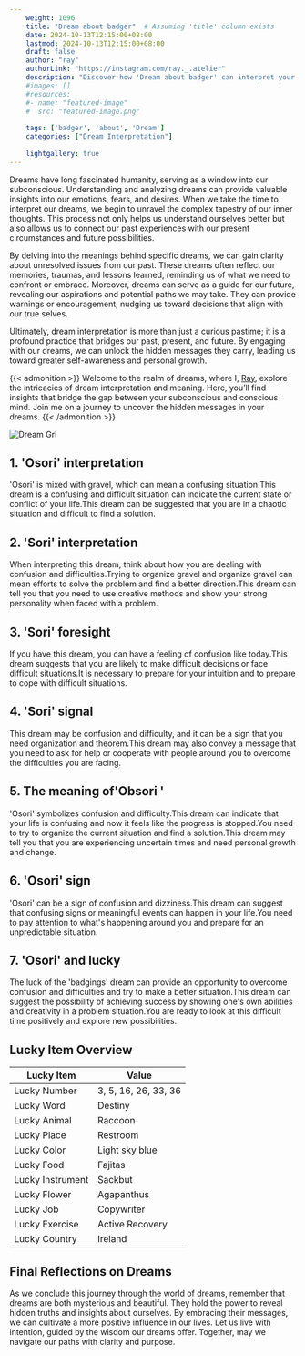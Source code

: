 ```yaml
---
    weight: 1096
    title: "Dream about badger"  # Assuming 'title' column exists
    date: 2024-10-13T12:15:00+08:00
    lastmod: 2024-10-13T12:15:00+08:00
    draft: false
    author: "ray"
    authorLink: "https://instagram.com/ray._.atelier"
    description: "Discover how 'Dream about badger' can interpret your future and uncover its significant meanings in your life."
    #images: []
    #resources:
    #- name: "featured-image"
    #  src: "featured-image.png"
    
    tags: ['badger', 'about', 'Dream']
    categories: ["Dream Interpretation"]
    
    lightgallery: true
---
```

    
Dreams have long fascinated humanity, serving as a window into our subconscious. Understanding and analyzing dreams can provide valuable insights into our emotions, fears, and desires. When we take the time to interpret our dreams, we begin to unravel the complex tapestry of our inner thoughts. This process not only helps us understand ourselves better but also allows us to connect our past experiences with our present circumstances and future possibilities.

By delving into the meanings behind specific dreams, we can gain clarity about unresolved issues from our past. These dreams often reflect our memories, traumas, and lessons learned, reminding us of what we need to confront or embrace. Moreover, dreams can serve as a guide for our future, revealing our aspirations and potential paths we may take. They can provide warnings or encouragement, nudging us toward decisions that align with our true selves.

Ultimately, dream interpretation is more than just a curious pastime; it is a profound practice that bridges our past, present, and future. By engaging with our dreams, we can unlock the hidden messages they carry, leading us toward greater self-awareness and personal growth.

{{< admonition >}}
Welcome to the realm of dreams, where I, [Ray](https://instagram.com/ray._.atelier), explore the intricacies of dream interpretation and meaning. Here, you’ll find insights that bridge the gap between your subconscious and conscious mind. Join me on a journey to uncover the hidden messages in your dreams.
{{< /admonition >}}

![Dream Grl](https://cdn.pixabay.com/photo/2017/11/02/03/35/gothic-2910057_1280.jpg "Dream Grl")

## 1. 'Osori' interpretation
'Osori' is mixed with gravel, which can mean a confusing situation.This dream is a confusing and difficult situation can indicate the current state or conflict of your life.This dream can be suggested that you are in a chaotic situation and difficult to find a solution.

## 2. 'Sori' interpretation
When interpreting this dream, think about how you are dealing with confusion and difficulties.Trying to organize gravel and organize gravel can mean efforts to solve the problem and find a better direction.This dream can tell you that you need to use creative methods and show your strong personality when faced with a problem.

## 3. 'Sori' foresight
If you have this dream, you can have a feeling of confusion like today.This dream suggests that you are likely to make difficult decisions or face difficult situations.It is necessary to prepare for your intuition and to prepare to cope with difficult situations.

## 4. 'Sori' signal
This dream may be confusion and difficulty, and it can be a sign that you need organization and theorem.This dream may also convey a message that you need to ask for help or cooperate with people around you to overcome the difficulties you are facing.

## 5. The meaning of'Obsori '
'Osori' symbolizes confusion and difficulty.This dream can indicate that your life is confusing and now it feels like the progress is stopped.You need to try to organize the current situation and find a solution.This dream may tell you that you are experiencing uncertain times and need personal growth and change.

## 6. 'Osori' sign
'Osori' can be a sign of confusion and dizziness.This dream can suggest that confusing signs or meaningful events can happen in your life.You need to pay attention to what's happening around you and prepare for an unpredictable situation.

## 7. 'Osori' and lucky
The luck of the 'badgings' dream can provide an opportunity to overcome confusion and difficulties and try to make a better situation.This dream can suggest the possibility of achieving success by showing one's own abilities and creativity in a problem situation.You are ready to look at this difficult time positively and explore new possibilities.

## Lucky Item Overview
| Lucky Item          | Value              |
|---------------|--------------------|
| Lucky Number        | 3, 5, 16, 26, 33, 36  |
| Lucky Word          | Destiny |
| Lucky Animal        | Raccoon |
| Lucky Place         | Restroom     |
| Lucky Color         | Light sky blue     |
| Lucky Food          | Fajitas      |
| Lucky Instrument    | Sackbut |
| Lucky Flower        | Agapanthus    |
| Lucky Job           | Copywriter       |
| Lucky Exercise      | Active Recovery  |
| Lucky Country       | Ireland    |


##  Final Reflections on Dreams

As we conclude this journey through the world of dreams, remember that dreams are both mysterious and beautiful. They hold the power to reveal hidden truths and insights about ourselves. By embracing their messages, we can cultivate a more positive influence in our lives. Let us live with intention, guided by the wisdom our dreams offer. Together, may we navigate our paths with clarity and purpose.
